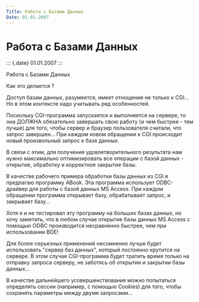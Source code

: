 ```yaml
---
Title: Работа с Базами Данных
Date: 01.01.2007
---
```



Работа с Базами Данных
======================

::: {.date}
01.01.2007
:::

Работа с Базами Данных

Как это делается ?

Доступ базам данных, разумеется, имеет отнощение не только к CGI\... Но
в этом контексте надо учитывать ряд особенностей.

 

Поскольку CGI-программа запускается и выполняется на сервере, то она
ДОЛЖНА обязательно завершать свою работу (и чем быстрее - тем лучше) для
того, чтобы сервер и браузер пользователя считали, что запрос
завершен\... При каждом новом обращении к CGI происходит новый
произвольный запрос к базе данных.

 

В связи с этим, для получения удовлетворительного результата нам нужно
максимально оптимизировать все операции с базой данных - открытие,
обработку и корректное закрытие базы.

 

В качестве рабочего примера обработки базы данных из CGI я предлагаю
программу ABook. Эта программа использует ODBC-драйвер для работы с
базой данных MS Access. При каждом обращении программа открывает базу,
обрабатывает запрос, и закрывает базу\...

 

Хотя я и не тестировал эту программу на больших базах данных, но хочу
заметить, что в любом случае открытие базы данных MS Access с помощью
ODBC производится несравненно быстрее, чем при использовании BDE!

 

Для более серьезных применений несомненно лучше будет использовать
\"сервер баз данных\", который постоянно крутится на сервере. В этом
случае CGI-программа будет тратить время только на отправку запроса
серверу, не заботясь об открытии и закрытии базы данных\...

 

В качестве дальнейшего усовершенствования можно попытаться определять
сессии (например, с помощью Cookies) для того, чтобы сохранять параметры
между двумя запросами\...
